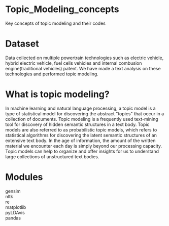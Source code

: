 # Topic_Modeling_concepts
Key concepts of topic modeling and their codes

# Dataset
Data collected on multiple powertrain technologies such as electric vehicle, hybrid electric vehicle, fuel cells vehicles and internal combusion engine(traditional vehicles) patent. We have made a text analysis on these technologies and performed topic modeling.

# What is topic modeling?

In machine learning and natural language processing, a topic model is a type of statistical model for discovering the abstract "topics" that occur in a collection of documents. Topic modeling is a frequently used text-mining tool for discovery of hidden semantic structures in a text body.
Topic models are also referred to as probabilistic topic models, which refers to statistical algorithms for discovering the latent semantic structures of an extensive text body. In the age of information, the amount of the written material we encounter each day is simply beyond our processing capacity. Topic models can help to organize and offer insights for us to understand large collections of unstructured text bodies.

# Modules <br>

gensim<br>
nltk<br>
re<br>
matplotlib<br>
pyLDAvis<br>
pandas<br>
